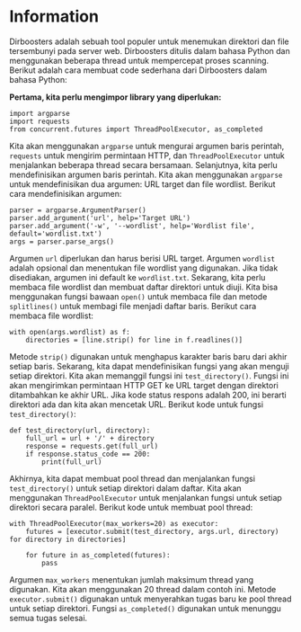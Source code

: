 # Information 
Dirboosters adalah sebuah tool populer untuk menemukan direktori dan file tersembunyi pada server web. Dirboosters ditulis dalam bahasa Python dan menggunakan beberapa thread untuk mempercepat proses scanning. Berikut adalah cara membuat code sederhana dari Dirboosters dalam bahasa Python:

**Pertama, kita perlu mengimpor library yang diperlukan:**
```python3
import argparse
import requests
from concurrent.futures import ThreadPoolExecutor, as_completed
```
Kita akan menggunakan `argparse` untuk mengurai argumen baris perintah, `requests` untuk mengirim permintaan HTTP, dan `ThreadPoolExecutor` untuk menjalankan beberapa thread secara bersamaan.
Selanjutnya, kita perlu mendefinisikan argumen baris perintah. Kita akan menggunakan `argparse` untuk mendefinisikan dua argumen: URL target dan file wordlist. Berikut cara mendefinisikan argumen:
```python3
parser = argparse.ArgumentParser()
parser.add_argument('url', help='Target URL')
parser.add_argument('-w', '--wordlist', help='Wordlist file', default='wordlist.txt')
args = parser.parse_args()
```
Argumen `url` diperlukan dan harus berisi URL target. Argumen `wordlist` adalah opsional dan menentukan file wordlist yang digunakan. Jika tidak disediakan, argumen ini default ke `wordlist.txt`.
Sekarang, kita perlu membaca file wordlist dan membuat daftar direktori untuk diuji. Kita bisa menggunakan fungsi bawaan `open()` untuk membaca file dan metode `splitlines()` untuk membagi file menjadi daftar baris. Berikut cara membaca file wordlist:
```python3
with open(args.wordlist) as f:
    directories = [line.strip() for line in f.readlines()]
```
Metode `strip()` digunakan untuk menghapus karakter baris baru dari akhir setiap baris.
Sekarang, kita dapat mendefinisikan fungsi yang akan menguji setiap direktori. Kita akan memanggil fungsi ini `test_directory()`. Fungsi ini akan mengirimkan permintaan HTTP GET ke URL target dengan direktori ditambahkan ke akhir URL. Jika kode status respons adalah 200, ini berarti direktori ada dan kita akan mencetak URL. Berikut kode untuk fungsi `test_directory()`:
```python3
def test_directory(url, directory):
    full_url = url + '/' + directory
    response = requests.get(full_url)
    if response.status_code == 200:
        print(full_url)
```
Akhirnya, kita dapat membuat pool thread dan menjalankan fungsi `test_directory()` untuk setiap direktori dalam daftar. Kita akan menggunakan `ThreadPoolExecutor` untuk menjalankan fungsi untuk setiap direktori secara paralel. Berikut kode untuk membuat pool thread:
```python3
with ThreadPoolExecutor(max_workers=20) as executor:
    futures = [executor.submit(test_directory, args.url, directory) for directory in directories]

    for future in as_completed(futures):
        pass
```
Argumen `max_workers` menentukan jumlah maksimum thread yang digunakan. Kita akan menggunakan 20 thread dalam contoh ini. Metode `executor.submit()` digunakan untuk menyerahkan tugas baru ke pool thread untuk setiap direktori. Fungsi `as_completed()` digunakan untuk menunggu semua tugas selesai.


